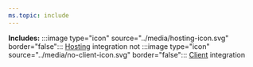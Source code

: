 ```yaml
---
ms.topic: include
---
```


**Includes:** :::image type="icon" source="../media/hosting-icon.svg" border="false"::: [Hosting](../fundamentals/integrations-overview.md#hosting-integrations) integration not :::image type="icon" source="../media/no-client-icon.svg" border="false"::: [Client](../fundamentals/integrations-overview.md#client-integrations) integration
